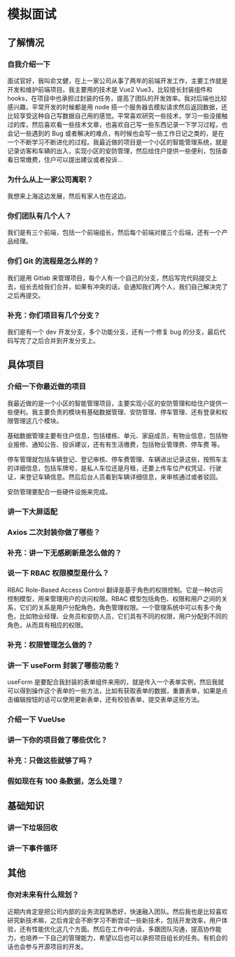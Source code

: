 # 模拟面试

## 了解情况

### 自我介绍一下

面试官好，我叫俞文健，在上一家公司从事了两年的前端开发工作，主要工作就是开发和维护前端项目。我主要用的技术是 Vue2 Vue3，比较擅长封装组件和 hooks，在项目中也承担过封装的任务，提高了团队的开发效率。我对后端也比较感兴趣，平常开发的时候都是用 node 搭一个服务器去模拟请求然后返回数据，还比较享受这种自己写数据自己用的感觉。平常喜欢研究一些技术，学习一些没接触过的库，然后喜欢看一些技术文章，也喜欢自己写一些东西记录一下学习过程，也会记一些遇到的 Bug 或者解决的难点，有时候也会写一些工作日记之类的，是在一个不断学习不断进化的过程。我最近做的项目是一个小区的智能管理系统，就是记录访客和车辆的出入，实现小区的安防管理，然后给住户提供一些便利，包括查看日常缴费，住户可以提出建议或者投诉...

### 为什么从上一家公司离职？

我想来上海这边发展，然后有家人也在这边。

### 你们团队有几个人？

我们是有三个前端，包括一个前端组长，然后每个前端对接三个后端，还有一个产品经理。

### 你们 Git 的流程是怎么样的？

我们是用 Gitlab 来管理项目，每个人有一个自己的分支，然后写完代码提交上去，组长去给我们合并，如果有冲突的话，会通知我们两个人，我们自己解决完了之后再提交。

### 补充：你们项目有几个分支？

我们是有一个 dev 开发分支，多个功能分支，还有一个修复 bug 的分支，最后代码写完了之后合并到开发分支上。

## 具体项目

### 介绍一下你最近做的项目

我最近做的是一个小区的智能管理项目，主要实现小区的安防管理和给住户提供一些便利。我主要负责的模块有基础数据管理、安防管理、停车管理、还有登录和权限管理这几个模块。

基础数据管理主要有住户信息，包括楼栋、单元、家庭成员，有物业信息，包括物业报修、通知公告、投诉建议，还有有生活缴费，包括物业管理费、停车费 等。



停车管理就包括车辆登记、登记审核、停车费管理、车辆进出记录这些，按照车主的详细信息，包括车牌号，是私人车位还是月租，还要上传车位产权凭证、行驶证，来登记车辆信息。然后后台人员看到车辆详细信息，来审核通过或者驳回。



安防管理要配合一些硬件设施来完成。

### 讲一下大屏适配



### Axios 二次封装你做了哪些？



### 补充：讲一下无感刷新是怎么做的？



### 说一下 RBAC 权限模型是什么？

RBAC Role-Based Access Control 翻译是基于角色的权限控制。它是一种访问控制模型，用来管理用户的访问权限。RBAC 模型包括角色、权限和用户之间的关系，它们的关系是用户分配角色，角色管理权限。一个管理系统中可以有多个角色，比如物业经理、业务员和安防人员，它们具有不同的权限，用户分配到不同的角色，从而具有相应的权限。

### 补充：权限管理怎么做的？



### 讲一下 useForm 封装了哪些功能？

useForm 是要配合我封装的表单组件来用的，就是传入一个表单实例，然后我就可以得到操作这个表单的一些方法，比如有获取表单的数据，重置表单，如果是点击编辑按钮的话可以使用更新表单，还有校验表单，提交表单这些方法。

### 介绍一下 VueUse



### 讲一下你的项目做了哪些优化？



### 补充：只做这些就够了吗？



### 假如现在有 100 条数据，怎么处理？



## 基础知识

### 讲一下垃圾回收



### 讲一下事件循环



## 其他

### 你对未来有什么规划？

近期内肯定是把公司内部的业务流程熟悉好，快速融入团队。然后我也是比较喜欢研究新技术嘛，之后肯定会不断学习不断尝试一些新技术，包括开发效率，用户体验，还有性能优化这几个方面。然后在工作中的话，多跟团队沟通，提高协作能力，也培养一下自己的管理能力，希望以后也可以承担项目组长的任务。有机会的话也会参与开源项目的开发。


